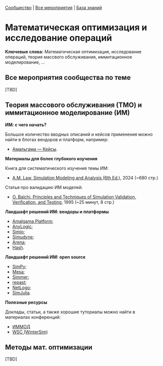 [Сообщество](/README.RU.md) | [Все мероприятия](/Events.RU.md) | [База знаний](/KB/README.RU.md)

# Математическая оптимизация и исследование операций


**Ключевые слова:** Математическая оптимизация, исследование операций, теория массвого обслуживания, иммитационное моделирование, ...

## Все мероприятия сообщества по теме

[TBD]

## Теория массового обслуживания (ТМО) и иммитационное моделирование (ИМ)

**ИМ: с чего начать?**

Большое количество вводных описаний и кейсов применения можно найти в блогах вендоров и платформ, например:
* [Амальгама — Кейсы](https://amalgamasimulation.ru/materials/).

**Материалы для более глубокого изучения**

Книга для систематического изучения темы ИМ:
* [A.M. Law, Simulation Modeling and Analysis (6th Ed.)](https://www.averill-law.com/simulation-book/), 2024 (~680 стр.)

Статья про валидацию ИМ моделей:
* [O. Balchi, Principles and Techniques of Simulation Validation, Verification, and Testing](https://dl.acm.org/doi/pdf/10.1145/224401.224456), 1995 (~25 минут, 8 стр.)

**Ландшафт решений ИМ: вендоры и платформы**
* [Amalgama Platform](http://www.platform.amalgamasimulation.com/);
* [AnyLogic](https://www.anylogic.com/);
* [Simio](https://www.simio.com/);
* [Simudyne](https://simudyne.com/);
* [Arena](https://www.rockwellautomation.com/es-mx/products/software/arena-simulation.html);
* [Hash](https://hash.ai/).

**Ландшафт решений ИМ: open source**
* [SimPy](https://simpy.readthedocs.io/en/latest/);
* [Mesa](https://mesa.readthedocs.io/stable/);
* [Simmer](https://r-simmer.org/);
* [repast](https://repast.github.io/);
* [NetLogo](https://ccl.northwestern.edu/netlogo/);
* [SimJulia](https://simjuliajl.readthedocs.io/en/stable/).

**Полезные ресурсы**

Доклады, статьи, а также хорошие туториалы можно найти в материалах конференций:
* [ИММОД](http://simulation.su/)
* [WSC (WinterSim)](https://informs-sim.org/)


## Методы мат. оптимизации

[TBD]